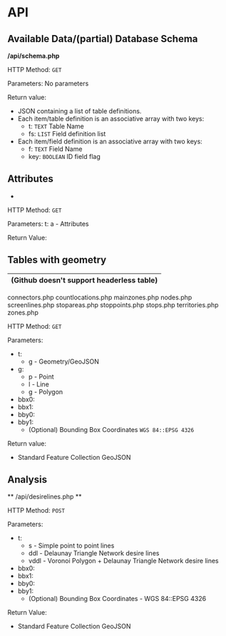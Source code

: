 # API

## Available Data/(partial) Database Schema

**/api/schema.php**

HTTP Method: `GET`

Parameters:
    No parameters

Return value:
  * JSON containing a list of table definitions.
  * Each item/table definition is an associative array with two keys:
    * t: `TEXT` Table Name
    * fs: `LIST` Field definition list
  * Each item/field definition is an associative array with two keys:
    * f: `TEXT` Field Name
    * key: `BOOLEAN` ID field flag

## Attributes

*

HTTP Method: `GET`

Parameters:
    t:
        a - Attributes

Return Value:

## Tables with geometry

(Github doesn't support headerless table) |
--------------------|
connectors.php
countlocations.php
mainzones.php
nodes.php
screenlines.php
stopareas.php
stoppoints.php
stops.php
territories.php
zones.php

HTTP Method: `GET`

Parameters:
* t:
  * g - Geometry/GeoJSON
* g:
  * p - Point
  * l - Line
  * g - Polygon
* bbx0:
* bbx1:
* bby0:
* bby1:
  * (Optional) Bounding Box Coordinates `WGS 84::EPSG 4326`

Return value:
  * Standard Feature Collection GeoJSON

## Analysis

** /api/desirelines.php **

HTTP Method: `POST`

Parameters:
* t:
  * s - Simple point to point lines
  * ddl - Delaunay Triangle Network desire lines
  * vddl - Voronoi Polygon + Delaunay Triangle Network desire lines
* bbx0:
* bbx1:
* bby0:
* bby1:
  * (Optional) Bounding Box Coordinates - WGS 84::EPSG 4326

Return Value:
  * Standard Feature Collection GeoJSON
